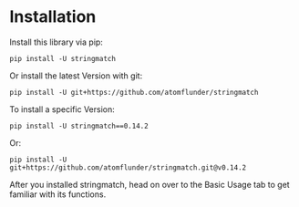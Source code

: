 # Installation

Install this library via pip:

```
pip install -U stringmatch
```

Or install the latest Version with git:

```
pip install -U git+https://github.com/atomflunder/stringmatch
```

To install a specific Version:

```
pip install -U stringmatch==0.14.2
```

Or:

```
pip install -U git+https://github.com/atomflunder/stringmatch.git@v0.14.2
```

After you installed stringmatch, head on over to the Basic Usage tab to get familiar with its functions.
